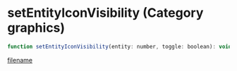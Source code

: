 # setEntityIconVisibility (Category graphics)

```js
function setEntityIconVisibility(entity: number, toggle: boolean): void
```

[filename](setEntityIconVisibility_m.md ':include')